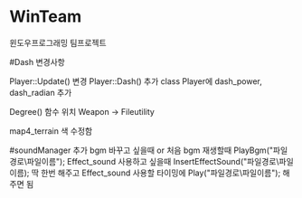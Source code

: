 # WinTeam
윈도우프로그래밍 팀프로젝트

#Dash 변경사항

Player::Update() 변경
Player::Dash() 추가
class Player에 dash_power, dash_radian 추가

Degree() 함수 위치 Weapon -> Fileutility

map4_terrain 색 수정함

#soundManager 추가
bgm 바꾸고 싶을때 or 처음 bgm 재생할때 PlayBgm("파일경로\\파일이름");
Effect_sound 사용하고 싶을때 InsertEffectSound("파일경로\\파일이름); 딱 한번 해주고
Effect_sound 사용할 타이밍에 Play("파일경로\\파일이름"); 해주면 됨
